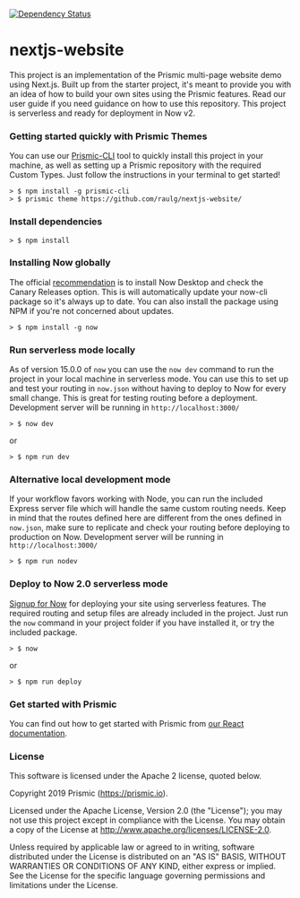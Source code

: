 [![Dependency Status](https://david-dm.org/raulg/nextjs-website.svg)](https://david-dm.org/raulg/nextjs-website)

# nextjs-website
This project is an implementation of the Prismic multi-page website demo using Next.js. Built up from the starter project, it's meant to provide you with an idea of how to build your own sites using the Prismic features. Read our user guide if you need guidance on how to use this repository.
This project is serverless and ready for deployment in Now v2.

### Getting started quickly with Prismic Themes
You can use our [Prismic-CLI](https://github.com/prismicio/prismic-cli) tool to quickly install this project in your machine, as well as setting up a Prismic repository with the required Custom Types. Just follow the instructions in your terminal to get started!

```
> $ npm install -g prismic-cli
> $ prismic theme https://github.com/raulg/nextjs-website/
```

### Install dependencies
```
> $ npm install
```

### Installing Now globally
The official [recommendation](https://zeit.co/guides/updating-now-cli) is to install Now Desktop and check the Canary Releases option. This is will automatically update your now-cli package so it's always up to date. You can also install the package using NPM if you're not concerned about updates.
```
> $ npm install -g now
```

### Run serverless mode locally
As of version 15.0.0 of `now` you can use the `now dev` command to run the project in your local machine in serverless mode. You can use this to set up and test your routing in `now.json` without having to deploy to Now for every small change. This is great for testing routing before a deployment. Development server will be running in `http://localhost:3000/`
```
> $ now dev
```
or 
```
> $ npm run dev
```

### Alternative local development mode
If your workflow favors working with Node, you can run the included Express server file which will handle the same custom routing needs. Keep in mind that the routes defined here are different from the ones defined in `now.json`, make sure to replicate and check your routing before deploying to production on Now. Development server will be running in `http://localhost:3000/` 
```
> $ npm run nodev
```

### Deploy to Now 2.0 serverless mode
[Signup for Now](https://zeit.co/now) for deploying your site using serverless features. The required routing and setup files are already included in the project. Just run the `now` command in your project folder if you have installed it, or try the included package.
```
> $ now
```
or
```
> $ npm run deploy
```


### Get started with Prismic

You can find out how to get started with Prismic from [our React documentation](https://prismic.io/docs/reactjs/getting-started/prismic-nextjs).

### License

This software is licensed under the Apache 2 license, quoted below.

Copyright 2019 Prismic (https://prismic.io).

Licensed under the Apache License, Version 2.0 (the "License"); you may not use this project except in compliance with the License. You may obtain a copy of the License at http://www.apache.org/licenses/LICENSE-2.0.

Unless required by applicable law or agreed to in writing, software distributed under the License is distributed on an "AS IS" BASIS, WITHOUT WARRANTIES OR CONDITIONS OF ANY KIND, either express or implied. See the License for the specific language governing permissions and limitations under the License.
